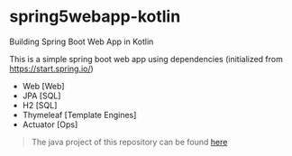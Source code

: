 # spring5webapp-kotlin
Building Spring Boot Web App in Kotlin

This is a simple spring boot web app using dependencies (initialized from <https://start.spring.io/>)
* Web [Web]
* JPA [SQL]
* H2 [SQL]
* Thymeleaf [Template Engines]
* Actuator [Ops]

> The java project of this repository can be found [here](https://github.com/Tobibur/spring5webapp)
